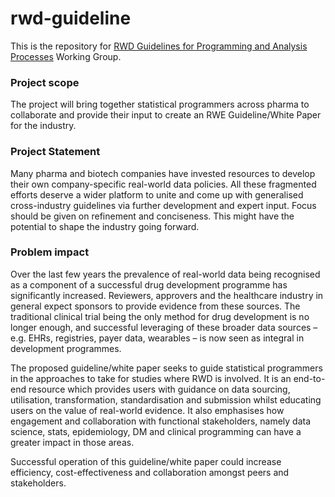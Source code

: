 # rwd-guideline

This is the repository for [RWD Guidelines for Programming and Analysis Processes](https://advance.phuse.global/display/WEL/RWD+Guideline+for+Programming+and+Analysis+Processes) Working Group.

### Project scope

The project will bring together statistical programmers across pharma to collaborate and provide their input to create an RWE Guideline/White Paper for the industry.

### Project Statement

Many pharma and biotech companies have invested resources to develop their own company-specific real-world data policies. All these fragmented efforts deserve a wider platform to unite and come up with generalised cross-industry guidelines via further development and expert input. Focus should be given on refinement and conciseness. This might have the potential to shape the industry going forward.

### Problem impact

Over the last few years the prevalence of real-world data being recognised as a component of a successful drug development programme has significantly increased. Reviewers, approvers and the healthcare industry in general expect sponsors to provide evidence from these sources. The traditional clinical trial being the only method for drug development is no longer enough, and successful leveraging of these broader data sources – e.g. EHRs, registries, payer data, wearables – is now seen as integral in development programmes.

The proposed guideline/white paper seeks to guide statistical programmers in the approaches to take for studies where RWD is involved. It is an end-to-end resource which provides users with guidance on data sourcing, utilisation, transformation, standardisation and submission whilst educating users on the value of real-world evidence. It also emphasises how engagement and collaboration with functional stakeholders, namely data science, stats, epidemiology, DM and clinical programming can have a greater impact in those areas.

Successful operation of this guideline/white paper could increase efficiency, cost-effectiveness and collaboration amongst peers and stakeholders.   
